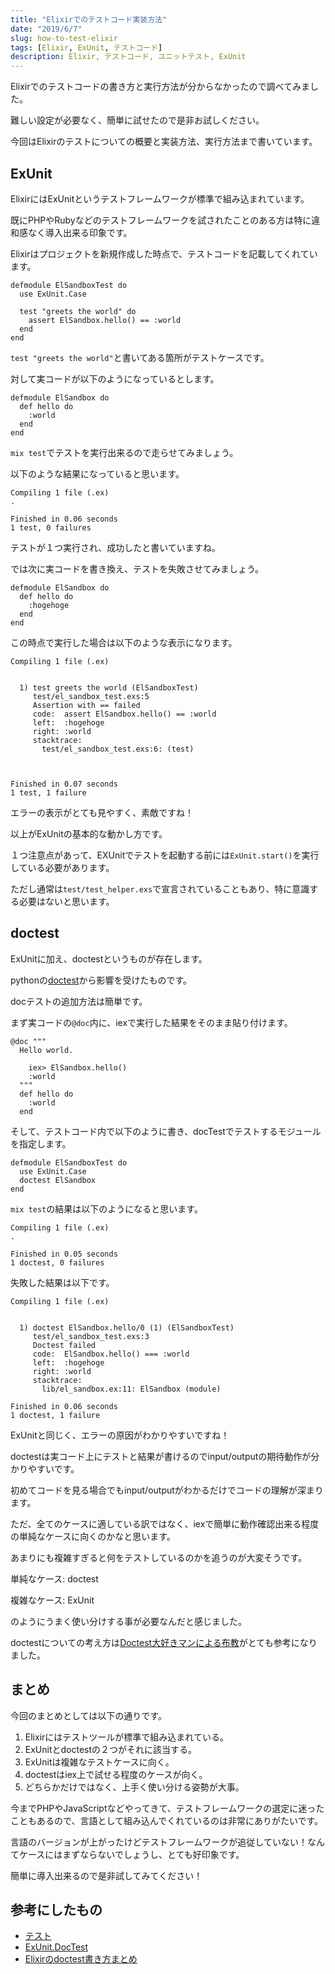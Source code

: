 ```yaml
---
title: "Elixirでのテストコード実装方法"
date: "2019/6/7"
slug: how-to-test-elixir
tags: [Elixir, ExUnit, テストコード]
description: Elixir, テストコード, ユニットテスト, ExUnit
---
```

Elixirでのテストコードの書き方と実行方法が分からなかったので調べてみました。

難しい設定が必要なく、簡単に試せたので是非お試しください。

今回はElixirのテストについての概要と実装方法、実行方法まで書いています。

## ExUnit
ElixirにはExUnitというテストフレームワークが標準で組み込まれています。

既にPHPやRubyなどのテストフレームワークを試されたことのある方は特に違和感なく導入出来る印象です。

Elixirはプロジェクトを新規作成した時点で、テストコードを記載してくれています。

```
defmodule ElSandboxTest do
  use ExUnit.Case

  test "greets the world" do
    assert ElSandbox.hello() == :world
  end
end
```

`test "greets the world"`と書いてある箇所がテストケースです。

対して実コードが以下のようになっているとします。

```
defmodule ElSandbox do
  def hello do
    :world
  end
end
```

`mix test`でテストを実行出来るので走らせてみましょう。

以下のような結果になっていると思います。
```shell
Compiling 1 file (.ex)
.

Finished in 0.06 seconds
1 test, 0 failures
```

テストが１つ実行され、成功したと書いていますね。

では次に実コードを書き換え、テストを失敗させてみましょう。

```
defmodule ElSandbox do
  def hello do
    :hogehoge
  end
end
```

この時点で実行した場合は以下のような表示になります。

```shell
Compiling 1 file (.ex)


  1) test greets the world (ElSandboxTest)
     test/el_sandbox_test.exs:5
     Assertion with == failed
     code:  assert ElSandbox.hello() == :world
     left:  :hogehoge
     right: :world
     stacktrace:
       test/el_sandbox_test.exs:6: (test)



Finished in 0.07 seconds
1 test, 1 failure
```

エラーの表示がとても見やすく、素敵ですね！

以上がExUnitの基本的な動かし方です。

１つ注意点があって、EXUnitでテストを起動する前には`ExUnit.start()`を実行している必要があります。

ただし通常は`test/test_helper.exs`で宣言されていることもあり、特に意識する必要はないと思います。

## doctest
ExUnitに加え、doctestというものが存在します。

pythonの[doctest](https://docs.python.org/2/library/doctest.html)から影響を受けたものです。

docテストの追加方法は簡単です。

まず実コードの`@doc`内に、iexで実行した結果をそのまま貼り付けます。

```
@doc """
  Hello world.

    iex> ElSandbox.hello()
    :world
  """
  def hello do
    :world
  end
```

そして、テストコード内で以下のように書き、docTestでテストするモジュールを指定します。

```
defmodule ElSandboxTest do
  use ExUnit.Case
  doctest ElSandbox
end
```

`mix test`の結果は以下のようになると思います。
```
Compiling 1 file (.ex)
.

Finished in 0.05 seconds
1 doctest, 0 failures
```

失敗した結果は以下です。

```
Compiling 1 file (.ex)


  1) doctest ElSandbox.hello/0 (1) (ElSandboxTest)
     test/el_sandbox_test.exs:3
     Doctest failed
     code:  ElSandbox.hello() === :world
     left:  :hogehoge
     right: :world
     stacktrace:
       lib/el_sandbox.ex:11: ElSandbox (module)

Finished in 0.06 seconds
1 doctest, 1 failure
```
ExUnitと同じく、エラーの原因がわかりやすいですね！

doctestは実コード上にテストと結果が書けるのでinput/outputの期待動作が分かりやすいです。

初めてコードを見る場合でもinput/outputがわかるだけでコードの理解が深まります。

ただ、全てのケースに適している訳ではなく、iexで簡単に動作確認出来る程度の単純なケースに向くのかなと思います。

あまりにも複雑すぎると何をテストしているのかを追うのが大変そうです。

単純なケース: doctest

複雑なケース: ExUnit

のようにうまく使い分けする事が必要なんだと感じました。

doctestについての考え方は[Doctest大好きマンによる布教](https://qiita.com/ymtszw/items/f22c3644afc2e8ca9f84)がとても参考になりました。

## まとめ
今回のまとめとしては以下の通りです。

1. Elixirにはテストツールが標準で組み込まれている。
2. ExUnitとdoctestの２つがそれに該当する。
3. ExUnitは複雑なテストケースに向く。
4. doctestはiex上で試せる程度のケースが向く。
5. どちらかだけではなく、上手く使い分ける姿勢が大事。

今までPHPやJavaScriptなどやってきて、テストフレームワークの選定に迷ったこともあるので、言語として組み込んでくれているのは非常にありがたいです。

言語のバージョンが上がったけどテストフレームワークが追従していない！なんてケースにはまずならないでしょうし、とても好印象です。

簡単に導入出来るので是非試してみてください！

## 参考にしたもの
- [テスト](https://elixirschool.com/ja/lessons/basics/testing/)
- [ExUnit.DocTest](https://hexdocs.pm/ex_unit/ExUnit.DocTest.html)
- [Elixirのdoctest書き方まとめ](https://qiita.com/ma2ge/items/b6b26335ecc1b2181897)
